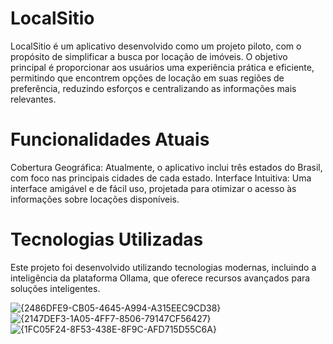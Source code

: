 # LocalSitio
LocalSitio é um aplicativo desenvolvido como um projeto piloto, com o propósito de simplificar a busca por locação de imóveis. O objetivo principal é proporcionar aos usuários uma experiência prática e eficiente, permitindo que encontrem opções de locação em suas regiões de preferência, reduzindo esforços e centralizando as informações mais relevantes.

# Funcionalidades Atuais
Cobertura Geográfica: Atualmente, o aplicativo inclui três estados do Brasil, com foco nas principais cidades de cada estado.
Interface Intuitiva: Uma interface amigável e de fácil uso, projetada para otimizar o acesso às informações sobre locações disponíveis.

# Tecnologias Utilizadas
Este projeto foi desenvolvido utilizando tecnologias modernas, incluindo a inteligência da plataforma Ollama, que oferece recursos avançados para soluções inteligentes.

![{2486DFE9-CB05-4645-A994-A315EEC9CD38}](https://github.com/user-attachments/assets/b38ddc35-8e3f-43e6-969c-2845130809aa)
![{2147DEF3-1A05-4FF7-8506-79147CF56427}](https://github.com/user-attachments/assets/2cb74894-69d3-40f3-9a19-9d69c02bf732)
![{1FC05F24-8F53-438E-8F9C-AFD715D55C6A}](https://github.com/user-attachments/assets/fe8ae0d9-7667-43aa-aefd-bc1615d3ed4f)
